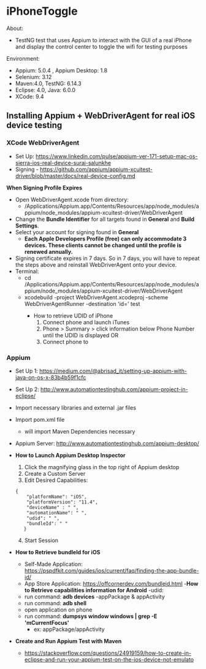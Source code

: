 # iPhoneToggle

About: 
  - TestNG test that uses Appium to interact with the GUI of a real iPhone and display the control center to toggle the wifi for testing purposes
  
Environment: 
- Appium: 5.0.4 , Appium Desktop: 1.8
- Selenium: 3.12
- Maven:4.0, TestNG: 6.14.3
- Eclipse: 4.0, Java: 6.0.0
- XCode: 9.4


## **Installing Appium + WebDriverAgent for real iOS device testing**
### **XCode WebDriverAgent**
  - Set Up: https://www.linkedin.com/pulse/appium-ver-171-setup-mac-os-sierra-ios-real-device-suraj-salunkhe
  - Signing - https://github.com/appium/appium-xcuitest-driver/blob/master/docs/real-device-config.md
  
  **When Signing Profile Expires**
  - Open WebDriverAgent.xcode from directory:
     - /Applications/Appium.app/Contents/Resources/app/node_modules/appium/node_modules/appium-xcuitest-driver/WebDriverAgent
  - Change the **Bundle Identifier** for all targets found in **General** and **Build Settings**.
  - Select your account for signing found in **General**
    -  **Each Apple Developers Profile (free) can only accommodate 3 devices. These clients cannot be changed until the profile is renewed annually.**
  - Signing certificate expires in 7 days. So in 7 days, you will have to repeat the steps above and reinstall WebDriverAgent onto your device.
   - Terminal:
      - cd /Applications/Appium.app/Contents/Resources/app/node_modules/appium/node_modules/appium-xcuitest-driver/WebDriverAgent    
      - xcodebuild -project WebDriverAgent.xcodeproj -scheme WebDriverAgentRunner -destination 'id=<udid>' test
        - How to retrieve UDID of iPhone
          1. Connect phone and launch iTunes
          2. Phone > Summary > click information below Phone Number until the UDID is displayed
          OR
          1. Connect phone to 
  
### **Appium**
  - Set Up 1: https://medium.com/@abrisad_it/setting-up-appium-with-java-on-os-x-83b4b59f1cfc
  - Set Up 2: http://www.automationtestinghub.com/appium-project-in-eclipse/
  - Import necessary libraries and external .jar files
  - Import pom.xml file 
      - will import Maven Dependencies necessary
  - Appium Server: http://www.automationtestinghub.com/appium-desktop/
  - **How to Launch Appium Desktop Inspector**
    1. Click the magnifying glass in the top right of Appium desktop
    2. Create a Custom Server
    3. Edit Desired Capabilities: 
      ```
      { 
          "platformName": "iOS",
          "platformVersion": "11.4",
          "deviceName" : " ",
          "automationName": " ",
          "udid": " ",
          "bundleId": " "
         }
      ```
    4. Start Session
    
  - **How to Retrieve bundleId for iOS**
     - Self-Made Application: https://pspdfkit.com/guides/ios/current/faq/finding-the-app-bundle-id/
     - App Store Application: https://offcornerdev.com/bundleid.html
  -**How to Retrieve capabilities information for Android**
     -udid:
      - run command: **adb devices**
     -appPackage & appActivity
      - run command: **adb shell**
      - open application on phone
      - run command: **dumpsys window windows | grep -E 'mCurrentFocus'**
        - ex: appPackage/appActivity
  - **Create and Run Appium Test with Maven**
      - https://stackoverflow.com/questions/24919159/how-to-create-in-eclipse-and-run-your-appium-test-on-the-ios-device-not-emulato


  
